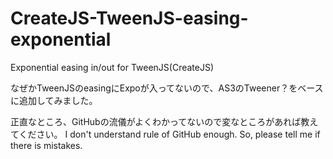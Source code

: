 CreateJS-TweenJS-easing-exponential
===================================

Exponential easing in/out for TweenJS(CreateJS) 

なぜかTweenJSのeasingにExpoが入ってないので、AS3のTweener？をベースに追加してみました。

正直なところ、GitHubの流儀がよくわかってないので変なところがあれば教えてください。
I don't understand rule of GitHub enough. So, please tell me if there is mistakes.
